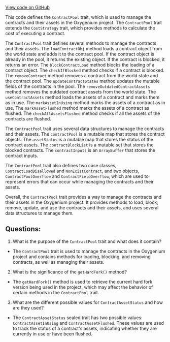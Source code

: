 [View code on GitHub](https://github.com/oxygenium/oxygenium/protocol/src/main/scala/org/oxygenium/protocol/vm/ContractPool.scala)

This code defines the `ContractPool` trait, which is used to manage the contracts and their assets in the Oxygenium project. The `ContractPool` trait extends the `CostStrategy` trait, which provides methods to calculate the cost of executing a contract. 

The `ContractPool` trait defines several methods to manage the contracts and their assets. The `loadContractObj` method loads a contract object from the world state and adds it to the contract pool. If the contract object is already in the pool, it returns the existing object. If the contract is blocked, it returns an error. The `blockContractLoad` method blocks the loading of a contract object. The `checkIfBlocked` method checks if a contract is blocked. The `removeContract` method removes a contract from the world state and the contract pool. The `updateContractStates` method updates the mutable fields of the contracts in the pool. The `removeOutdatedContractAssets` method removes the outdated contract assets from the world state. The `useContractAssets` method loads the assets of a contract and marks them as in use. The `markAssetInUsing` method marks the assets of a contract as in use. The `markAssetFlushed` method marks the assets of a contract as flushed. The `checkAllAssetsFlushed` method checks if all the assets of the contracts are flushed.

The `ContractPool` trait uses several data structures to manage the contracts and their assets. The `contractPool` is a mutable map that stores the contract objects. The `assetStatus` is a mutable map that stores the status of the contract assets. The `contractBlockList` is a mutable set that stores the blocked contracts. The `contractInputs` is an `ArrayBuffer` that stores the contract inputs.

The `ContractPool` trait also defines two case classes, `ContractLoadDisallowed` and `NonExistContract`, and two objects, `ContractPoolOverflow` and `ContractFieldOverflow`, which are used to represent errors that can occur while managing the contracts and their assets.

Overall, the `ContractPool` trait provides a way to manage the contracts and their assets in the Oxygenium project. It provides methods to load, block, remove, update, and use the contracts and their assets, and uses several data structures to manage them.
## Questions: 
 1. What is the purpose of the `ContractPool` trait and what does it contain?
- The `ContractPool` trait is used to manage the contracts in the Oxygenium project and contains methods for loading, blocking, and removing contracts, as well as managing their assets.
2. What is the significance of the `getHardFork()` method?
- The `getHardFork()` method is used to retrieve the current hard fork version being used in the project, which may affect the behavior of certain methods in the `ContractPool` trait.
3. What are the different possible values for `ContractAssetStatus` and how are they used?
- The `ContractAssetStatus` sealed trait has two possible values: `ContractAssetInUsing` and `ContractAssetFlushed`. These values are used to track the status of a contract's assets, indicating whether they are currently in use or have been flushed.